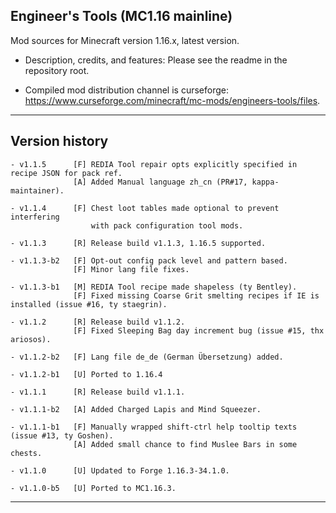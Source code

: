 
## Engineer's Tools (MC1.16 mainline)

Mod sources for Minecraft version 1.16.x, latest version.

- Description, credits, and features: Please see the readme in the repository root.

- Compiled mod distribution channel is curseforge: https://www.curseforge.com/minecraft/mc-mods/engineers-tools/files.

----
## Version history

    - v1.1.5      [F] REDIA Tool repair opts explicitly specified in recipe JSON for pack ref.
                  [A] Added Manual language zh_cn (PR#17, kappa-maintainer).

    - v1.1.4      [F] Chest loot tables made optional to prevent interfering
                      with pack configuration tool mods.

    - v1.1.3      [R] Release build v1.1.3, 1.16.5 supported.

    - v1.1.3-b2   [F] Opt-out config pack level and pattern based.
                  [F] Minor lang file fixes.

    - v1.1.3-b1   [M] REDIA Tool recipe made shapeless (ty Bentley).
                  [F] Fixed missing Coarse Grit smelting recipes if IE is installed (issue #16, ty staegrin).

    - v1.1.2      [R] Release build v1.1.2.
                  [F] Fixed Sleeping Bag day increment bug (issue #15, thx ariosos).

    - v1.1.2-b2   [F] Lang file de_de (German Übersetzung) added.

    - v1.1.2-b1   [U] Ported to 1.16.4

    - v1.1.1      [R] Release build v1.1.1.

    - v1.1.1-b2   [A] Added Charged Lapis and Mind Squeezer.

    - v1.1.1-b1   [F] Manually wrapped shift-ctrl help tooltip texts (issue #13, ty Goshen).
                  [A] Added small chance to find Muslee Bars in some chests.

    - v1.1.0      [U] Updated to Forge 1.16.3-34.1.0.

    - v1.1.0-b5   [U] Ported to MC1.16.3.

-----
